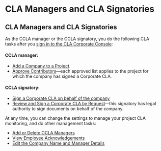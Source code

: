 # CLA Managers and CLA Signatories

## CLA Managers and CLA Signatories

As the CCLA manager or the CCLA signatory, you do the following CLA tasks after you [sign in to the CLA Corporate Console](sign-in-to-the-cla-corporate-console.md):

#### **CCLA manager:** 

* [Add a Company to a Project](add-a-company-to-a-project.md).
* [Approve Contributors](approve-contributors.md)—each approved list applies to the project for which the company has signed a Corporate CLA.

#### **CCLA signatory:**

* [Sign a Corporate CLA on behalf of the company](sign-a-corporate-cla-on-behalf-of-the-company.md)
* [Review and Sign a Corporate CLA by Request](review-and-sign-a-corporate-cla-by-request.md)—this signatory has legal authority to sign documents on behalf of the company.

At any time, you can change the settings to manage your project CLA monitoring, and do other management tasks:

* ​[Add or Delete CCLA Managers](add-or-delete-cla-managers.md)​
* ​[View Employee Acknowledgements](view-employee-acknowledgements.md)​
* ​[Edit the Company Name and Manager Details](edit-the-company-name-and-manager-details.md)​

